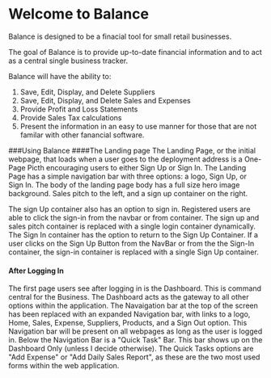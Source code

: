 <!-- User Experience Section -->
# Welcome to Balance

Balance is designed to be a finacial tool for small retail businesses.

The goal of Balance is to provide up-to-date financial information and to act as a central single business tracker.

Balance will have the ability to:
1. Save, Edit, Display, and Delete Suppliers
2. Save, Edit, Display, and Delete Sales and Expenses 
3. Provide Profit and Loss Statements
4. Provide Sales Tax calculations
5. Present the information in an easy to use manner for those that are not familar with other fanancial software.


###Using Balance
####The Landing page
The Landing Page, or the initial webpage, that loads when a user goes to the deployment address is a One-Page Picth encouraging users to either Sign Up or Sign In.
The Landing Page has a simple navigation bar with three options: a logo, Sign Up, or Sign In.
The body of the landing page body has a full size hero image background. Sales pitch to the left, and a sign up container on the right. 

The sign Up container also has an option to sign in. Registered users are able to click the sign-in from the navbar or from container. The sign up and sales pitch container is replaced with a single login container dynamically. The Sign In container has the option to return to the Sign Up Container. 
If a user clicks on the Sign Up Button from the NavBar or from the the Sign-In container, the sign-in container is replaced with a single Sign Up container.

#### After Logging In

The first page users see after logging in is the Dashboard.
This is command central for the Business. The Dashboard acts as the gateway to all other options within the application.
The Navaigation bar at the top of the screen has been replaced with an expanded Navigation bar, with links to a logo, Home, Sales, Expense, Suppliers, Products, and a Sign Out option. This Navigation bar will be present on all webpages as long as the user is logged in. 
Below the Navigation Bar is a "Quick Task" Bar. This bar shows up on the Dashboard Only (unless I decide otherwise).
The Quick Tasks options are "Add Expense" or "Add Daily Sales Report", as these are the two most used forms within the web application.

<!-- Development Documentation Section -->